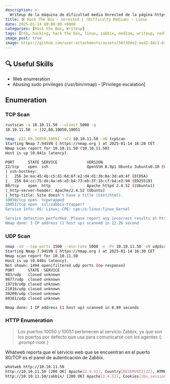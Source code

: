```yaml
---
description: >-
  Writeup de la máquina de dificultad media Unrested de la página https://hackthebox.eu
title: 🛠️ Hack The Box - Unrested | (Difficulty Medium) - Linux
date: 2025-01-14 00:00:00 +0800
categories: [Hack the Box, Writeup]
tags: [htb, hacking, hack the box, linux, zabbix, medium, writeup, redteam, pentesting]
image_post: true
image: https://github.com/user-attachments/assets/56f30de2-eed2-4dc1-83a9-68b49acab64a
---
```


## 🔍 Useful Skills

* Web enumeration
* Abusing sudo privileges (/usr/bin/nmap) - [Privilege escalation]

 ## Enumeration

 ### TCP Scan

 ```bash
rustscan -a 10.10.11.50 --ulimit 5000 -g
10.10.11.50 -> [22,80,10050,10051
```

```bash
nmap -p22,80,10050,10051 -sCV 10.10.11.50 -oN tcpScan
Starting Nmap 7.94SVN ( https://nmap.org ) at 2025-01-14 16:28 CET
Nmap scan report for 10.10.11.50 (10.10.11.50)
Host is up (0.041s latency).

PORT      STATE SERVICE             VERSION
22/tcp    open  ssh                 OpenSSH 8.9p1 Ubuntu 3ubuntu0.10 (Ubuntu Linux; protocol 2.0)
| ssh-hostkey: 
|   256 3e:ea:45:4b:c5:d1:6d:6f:e2:d4:d1:3b:0a:3d:a9:4f (ECDSA)
|_  256 64:cc:75:de:4a:e6:a5:b4:73:eb:3f:1b:cf:b4:e3:94 (ED25519)
80/tcp    open  http                Apache httpd 2.4.52 ((Ubuntu))
|_http-server-header: Apache/2.4.52 (Ubuntu)
|_http-title: Site doesn't have a title (text/html).
10050/tcp open  tcpwrapped
10051/tcp open  ssl/zabbix-trapper?
Service Info: OS: Linux; CPE: cpe:/o:linux:linux_kernel

Service detection performed. Please report any incorrect results at https://nmap.org/submit/ .
Nmap done: 1 IP address (1 host up) scanned in 12.26 second
```

 ### UDP Scan

 ```bash
nmap -sU --top-ports 1500 --min-rate 5000 -n -Pn 10.10.11.50 -oN udpScan
Starting Nmap 7.94SVN ( https://nmap.org ) at 2025-01-14 16:30 CET
Nmap scan report for 10.10.11.50
Host is up (0.040s latency).
Not shown: 1494 open|filtered udp ports (no-response)
PORT      STATE  SERVICE
983/udp   closed unknown
9877/udp  closed unknown
19719/udp closed unknown
21016/udp closed unknown
30209/udp closed unknown
60381/udp closed unknown

Nmap done: 1 IP address (1 host up) scanned in 0.89 seconds
```

### HTTP Enumeration

> Los puertos 10050 y 10051 pertenecen al servicio Zabbix, ya que son los puertos por defecto que usa para comunicarse con los agentes
{: .prompt-note }

Whatweb reporta que el servicio web que se encuentran en el puerto 80/TCP es el panel de autenticación de Zabbix.

```bash
whatweb http://10.10.11.50
http://10.10.11.50 [200 OK] Apache[2.4.52], Country[RESERVED][ZZ], HTML5, HTTPServer[Ubuntu Linux][Apache/2.4.52 (Ubuntu)], IP[10.10.11.50], Meta-Refresh-Redirect[/zabbix/]
http://10.10.11.50/zabbix/ [200 OK] Apache[2.4.52], Cookies[zbx_session], Country[RESERVED][ZZ], HTML5, HTTPServer[Ubuntu Linux][Apache/2.4.52 (Ubuntu)], HttpOnly[zbx_session], IP[10.10.11.50], Meta-Author[Zabbix SIA], PasswordField[password], Script, Title[Unrested: Zabbix], UncommonHeaders[x-content-type-options], X-Frame-Options[SAMEORIGIN], X-UA-Compatible[IE=Edge], X-XSS-Protection[1; mode=blo
```
